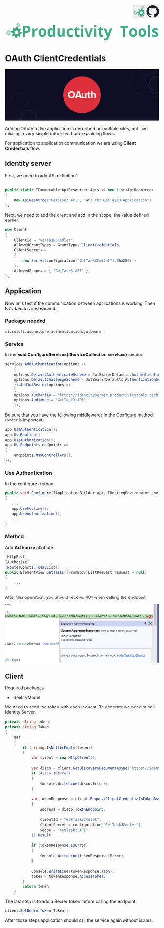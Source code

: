 <!--Category:Article--> 
 <p align="right">
    <a href="http://productivitytools.tech/oauth-clientcredentials/"><img src="Images/Header/ProductivityTools_green_40px_2.png" /><a> 
    <a href="https://github.com/pwujczyk/ProductivityTools.Articles"><img src="Images/Header/Github_border_40px.png" /></a>
</p>
<p align="center">
    <a href="http://productivitytools.tech/">
        <img src='Images/Header/LogoTitle_green_500px.png' />
    </a>
</p>

# OAuth ClientCredentials

<!--og-image-->
![](Images/OAuth.png)

Adding OAuth to the application is described on multiple sites, but I am missing a very simple tutorial without explaining flows. 

For application to application communication we are using **Client Credentials** flow.

<!--more-->


## Identity server

First, we need to add API definition"

```C#

public static IEnumerable<ApiResource> Apis => new List<ApiResource>
{
    new ApiResource("GetTask3.API", "API for GetTask3 Application")
};
```
Next, we need to add the client and add in the scope, the value defined earlier.

```c#
new Client
{
    ClientId = "GetTask3Cmdlet",
    AllowedGrantTypes = GrantTypes.ClientCredentials,
    ClientSecrets =
    {
        new Secret(configuration["GetTask3Cmdlet"].Sha256())
    },
    AllowedScopes = { "GetTask3.API" }
},
```

## Application

Now let's test if the communication between applications is working. Then let's break it and repair it.

### Package needed
```
microsoft.aspnetcore.authentication.jwtbearer
```

### Service
In the **void ConfigureServices(IServiceCollection services)** section

```C#
services.AddAuthentication(options =>
    {
    options.DefaultAuthenticateScheme = JwtBearerDefaults.AuthenticationScheme;
    options.DefaultChallengeScheme = JwtBearerDefaults.AuthenticationScheme;
    }).AddJwtBearer(options =>
    {
    options.Authority = "https://identityserver.productivitytools.tech:8010";
    options.Audience = "GetTask3.API";
    });
```

Be sure that you have the following middlewares in the Configure method (order is important)

```C#
app.UseAuthentication();
app.UseRouting();
app.UseAuthorization();
app.UseEndpoints(endpoints =>
{
    endpoints.MapControllers();
});
```

### Use Authentication

In the configure method.

```c#
public void Configure(IApplicationBuilder app, IHostingEnvironment env)
{
   ... 
   app.UseRouting();
   app.UseAuthorization();
   ...
}
```

### Method
Add **Authorize** attribute.

```c#
[HttpPost]
[Authorize]
[Route(Consts.TodayList)]
public ElementView GetTasks([FromBody]ListRequest request = null)
{
    ...
}
```

After this operation, you should receive 401 when calling the endpoint

![](Images/401.png)

## Client

Required packages
- IdentityModel

We need to send the token with each request. To generate we need to call Identity Server.

```c#
private string token;
private string Token
{
    get
    {
        if (string.IsNullOrEmpty(token))
        {
            var client = new HttpClient();

            var disco = client.GetDiscoveryDocumentAsync("https://identityserver.productivitytools.tech:8010/").Result;
            if (disco.IsError)
            {
                Console.WriteLine(disco.Error);
            }

            var tokenResponse = client.RequestClientCredentialsTokenAsync(new ClientCredentialsTokenRequest
            {
                Address = disco.TokenEndpoint,

                ClientId = "GetTask3Cmdlet",
                ClientSecret = configuration["GetTask3Cmdlet"],
                Scope = "GetTask3.API"
            }).Result;

            if (tokenResponse.IsError)
            {
                Console.WriteLine(tokenResponse.Error);
            }

            Console.WriteLine(tokenResponse.Json);
            token = tokenResponse.AccessToken;
        }
        return token;
    }
```

The last step is to add a Bearer token before calling the endpoint

```c#
client.SetBearerToken(Token);
```

After those steps application should call the service again without issues.